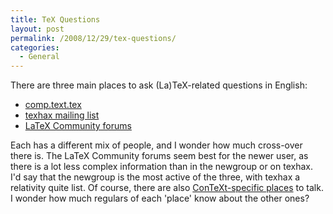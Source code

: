 ```yaml
---
title: TeX Questions
layout: post
permalink: /2008/12/29/tex-questions/
categories:
  - General
---
```

There are three main places to ask (La)TeX-related questions in English:

- [comp.text.tex](http://groups.google.com/group/comp.text.tex/topics)
- [texhax mailing list](https://tug.org/mailman/listinfo/texhax)
- [LaTeX Community forums](https://latex.org/forum/)

Each has a different mix of people, and I wonder how much cross-over there is. The LaTeX Community forums seem best for the newer user, as there is a lot less complex information than in the newgroup or on texhax. I'd say that the newgroup is the most active of the three, with texhax a relativity quite list. Of course, there are also [ConTeXt-specific places](http://wiki.contextgarden.net/ConTeXt_Mailing_Lists) to talk. I wonder how much regulars of each 'place' know about the other ones?
